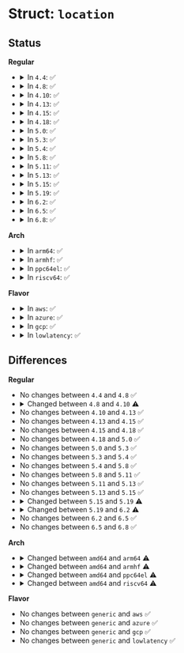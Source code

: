 # Struct: <code>location</code>

## Status
<b>Regular</b>
<ul>
<li>
<details>
<summary>In <code>4.4</code>: ✅</summary>

```c
struct location {
    long unsigned int count;
    long unsigned int addr;
    long long int sum_time;
    long int min_time;
    long int max_time;
    long int min_pid;
    long int max_pid;
    long unsigned int cpus[4];
    nodemask_t nodes;
};
```
</details>
</li>
<li>
<details>
<summary>In <code>4.8</code>: ✅</summary>

```c
struct location {
    long unsigned int count;
    long unsigned int addr;
    long long int sum_time;
    long int min_time;
    long int max_time;
    long int min_pid;
    long int max_pid;
    long unsigned int cpus[4];
    nodemask_t nodes;
};
```
</details>
</li>
<li>
<details>
<summary>In <code>4.10</code>: ✅</summary>

```c
struct location {
    long unsigned int count;
    long unsigned int addr;
    long long int sum_time;
    long int min_time;
    long int max_time;
    long int min_pid;
    long int max_pid;
    long unsigned int cpus[128];
    nodemask_t nodes;
};
```
</details>
</li>
<li>
<details>
<summary>In <code>4.13</code>: ✅</summary>

```c
struct location {
    long unsigned int count;
    long unsigned int addr;
    long long int sum_time;
    long int min_time;
    long int max_time;
    long int min_pid;
    long int max_pid;
    long unsigned int cpus[128];
    nodemask_t nodes;
};
```
</details>
</li>
<li>
<details>
<summary>In <code>4.15</code>: ✅</summary>

```c
struct location {
    long unsigned int count;
    long unsigned int addr;
    long long int sum_time;
    long int min_time;
    long int max_time;
    long int min_pid;
    long int max_pid;
    long unsigned int cpus[128];
    nodemask_t nodes;
};
```
</details>
</li>
<li>
<details>
<summary>In <code>4.18</code>: ✅</summary>

```c
struct location {
    long unsigned int count;
    long unsigned int addr;
    long long int sum_time;
    long int min_time;
    long int max_time;
    long int min_pid;
    long int max_pid;
    long unsigned int cpus[128];
    nodemask_t nodes;
};
```
</details>
</li>
<li>
<details>
<summary>In <code>5.0</code>: ✅</summary>

```c
struct location {
    long unsigned int count;
    long unsigned int addr;
    long long int sum_time;
    long int min_time;
    long int max_time;
    long int min_pid;
    long int max_pid;
    long unsigned int cpus[128];
    nodemask_t nodes;
};
```
</details>
</li>
<li>
<details>
<summary>In <code>5.3</code>: ✅</summary>

```c
struct location {
    long unsigned int count;
    long unsigned int addr;
    long long int sum_time;
    long int min_time;
    long int max_time;
    long int min_pid;
    long int max_pid;
    long unsigned int cpus[128];
    nodemask_t nodes;
};
```
</details>
</li>
<li>
<details>
<summary>In <code>5.4</code>: ✅</summary>

```c
struct location {
    long unsigned int count;
    long unsigned int addr;
    long long int sum_time;
    long int min_time;
    long int max_time;
    long int min_pid;
    long int max_pid;
    long unsigned int cpus[128];
    nodemask_t nodes;
};
```
</details>
</li>
<li>
<details>
<summary>In <code>5.8</code>: ✅</summary>

```c
struct location {
    long unsigned int count;
    long unsigned int addr;
    long long int sum_time;
    long int min_time;
    long int max_time;
    long int min_pid;
    long int max_pid;
    long unsigned int cpus[128];
    nodemask_t nodes;
};
```
</details>
</li>
<li>
<details>
<summary>In <code>5.11</code>: ✅</summary>

```c
struct location {
    long unsigned int count;
    long unsigned int addr;
    long long int sum_time;
    long int min_time;
    long int max_time;
    long int min_pid;
    long int max_pid;
    long unsigned int cpus[128];
    nodemask_t nodes;
};
```
</details>
</li>
<li>
<details>
<summary>In <code>5.13</code>: ✅</summary>

```c
struct location {
    long unsigned int count;
    long unsigned int addr;
    long long int sum_time;
    long int min_time;
    long int max_time;
    long int min_pid;
    long int max_pid;
    long unsigned int cpus[128];
    nodemask_t nodes;
};
```
</details>
</li>
<li>
<details>
<summary>In <code>5.15</code>: ✅</summary>

```c
struct location {
    long unsigned int count;
    long unsigned int addr;
    long long int sum_time;
    long int min_time;
    long int max_time;
    long int min_pid;
    long int max_pid;
    long unsigned int cpus[128];
    nodemask_t nodes;
};
```
</details>
</li>
<li>
<details>
<summary>In <code>5.19</code>: ✅</summary>

```c
struct location {
    depot_stack_handle_t handle;
    long unsigned int count;
    long unsigned int addr;
    long long int sum_time;
    long int min_time;
    long int max_time;
    long int min_pid;
    long int max_pid;
    long unsigned int cpus[128];
    nodemask_t nodes;
};
```
</details>
</li>
<li>
<details>
<summary>In <code>6.2</code>: ✅</summary>

```c
struct location {
    depot_stack_handle_t handle;
    long unsigned int count;
    long unsigned int addr;
    long unsigned int waste;
    long long int sum_time;
    long int min_time;
    long int max_time;
    long int min_pid;
    long int max_pid;
    long unsigned int cpus[128];
    nodemask_t nodes;
};
```
</details>
</li>
<li>
<details>
<summary>In <code>6.5</code>: ✅</summary>

```c
struct location {
    depot_stack_handle_t handle;
    long unsigned int count;
    long unsigned int addr;
    long unsigned int waste;
    long long int sum_time;
    long int min_time;
    long int max_time;
    long int min_pid;
    long int max_pid;
    long unsigned int cpus[128];
    nodemask_t nodes;
};
```
</details>
</li>
<li>
<details>
<summary>In <code>6.8</code>: ✅</summary>

```c
struct location {
    depot_stack_handle_t handle;
    long unsigned int count;
    long unsigned int addr;
    long unsigned int waste;
    long long int sum_time;
    long int min_time;
    long int max_time;
    long int min_pid;
    long int max_pid;
    long unsigned int cpus[128];
    nodemask_t nodes;
};
```
</details>
</li>
</ul>
<b>Arch</b>
<ul>
<li>
<details>
<summary>In <code>arm64</code>: ✅</summary>

```c
struct location {
    long unsigned int count;
    long unsigned int addr;
    long long int sum_time;
    long int min_time;
    long int max_time;
    long int min_pid;
    long int max_pid;
    long unsigned int cpus[4];
    nodemask_t nodes;
};
```
</details>
</li>
<li>
<details>
<summary>In <code>armhf</code>: ✅</summary>

```c
struct location {
    long unsigned int count;
    long unsigned int addr;
    long long int sum_time;
    long int min_time;
    long int max_time;
    long int min_pid;
    long int max_pid;
    long unsigned int cpus[1];
    nodemask_t nodes;
};
```
</details>
</li>
<li>
<details>
<summary>In <code>ppc64el</code>: ✅</summary>

```c
struct location {
    long unsigned int count;
    long unsigned int addr;
    long long int sum_time;
    long int min_time;
    long int max_time;
    long int min_pid;
    long int max_pid;
    long unsigned int cpus[32];
    nodemask_t nodes;
};
```
</details>
</li>
<li>
<details>
<summary>In <code>riscv64</code>: ✅</summary>

```c
struct location {
    long unsigned int count;
    long unsigned int addr;
    long long int sum_time;
    long int min_time;
    long int max_time;
    long int min_pid;
    long int max_pid;
    long unsigned int cpus[1];
    nodemask_t nodes;
};
```
</details>
</li>
</ul>
<b>Flavor</b>
<ul>
<li>
<details>
<summary>In <code>aws</code>: ✅</summary>

```c
struct location {
    long unsigned int count;
    long unsigned int addr;
    long long int sum_time;
    long int min_time;
    long int max_time;
    long int min_pid;
    long int max_pid;
    long unsigned int cpus[128];
    nodemask_t nodes;
};
```
</details>
</li>
<li>
<details>
<summary>In <code>azure</code>: ✅</summary>

```c
struct location {
    long unsigned int count;
    long unsigned int addr;
    long long int sum_time;
    long int min_time;
    long int max_time;
    long int min_pid;
    long int max_pid;
    long unsigned int cpus[128];
    nodemask_t nodes;
};
```
</details>
</li>
<li>
<details>
<summary>In <code>gcp</code>: ✅</summary>

```c
struct location {
    long unsigned int count;
    long unsigned int addr;
    long long int sum_time;
    long int min_time;
    long int max_time;
    long int min_pid;
    long int max_pid;
    long unsigned int cpus[128];
    nodemask_t nodes;
};
```
</details>
</li>
<li>
<details>
<summary>In <code>lowlatency</code>: ✅</summary>

```c
struct location {
    long unsigned int count;
    long unsigned int addr;
    long long int sum_time;
    long int min_time;
    long int max_time;
    long int min_pid;
    long int max_pid;
    long unsigned int cpus[128];
    nodemask_t nodes;
};
```
</details>
</li>
</ul>

## Differences
<b>Regular</b>
<ul>
<li>
No changes between <code>4.4</code> and <code>4.8</code> ✅
</li>
<li>
<details>
<summary>Changed between <code>4.8</code> and <code>4.10</code> ⚠️</summary>
<ul>
<li>
<b>Field type changed. </b>
<code>long unsigned int cpus[4]</code> ➡️ <code>long unsigned int cpus[128]</code>
</li>
</ul>
</details>
</li>
<li>
No changes between <code>4.10</code> and <code>4.13</code> ✅
</li>
<li>
No changes between <code>4.13</code> and <code>4.15</code> ✅
</li>
<li>
No changes between <code>4.15</code> and <code>4.18</code> ✅
</li>
<li>
No changes between <code>4.18</code> and <code>5.0</code> ✅
</li>
<li>
No changes between <code>5.0</code> and <code>5.3</code> ✅
</li>
<li>
No changes between <code>5.3</code> and <code>5.4</code> ✅
</li>
<li>
No changes between <code>5.4</code> and <code>5.8</code> ✅
</li>
<li>
No changes between <code>5.8</code> and <code>5.11</code> ✅
</li>
<li>
No changes between <code>5.11</code> and <code>5.13</code> ✅
</li>
<li>
No changes between <code>5.13</code> and <code>5.15</code> ✅
</li>
<li>
<details>
<summary>Changed between <code>5.15</code> and <code>5.19</code> ⚠️</summary>
<ul>
<li>
<b>Field added. </b>
<code>depot_stack_handle_t handle</code>
</li>
</ul>
</details>
</li>
<li>
<details>
<summary>Changed between <code>5.19</code> and <code>6.2</code> ⚠️</summary>
<ul>
<li>
<b>Field added. </b>
<code>long unsigned int waste</code>
</li>
</ul>
</details>
</li>
<li>
No changes between <code>6.2</code> and <code>6.5</code> ✅
</li>
<li>
No changes between <code>6.5</code> and <code>6.8</code> ✅
</li>
</ul>
<b>Arch</b>
<ul>
<li>
<details>
<summary>Changed between <code>amd64</code> and <code>arm64</code> ⚠️</summary>
<ul>
<li>
<b>Field type changed. </b>
<code>long unsigned int cpus[128]</code> ➡️ <code>long unsigned int cpus[4]</code>
</li>
</ul>
</details>
</li>
<li>
<details>
<summary>Changed between <code>amd64</code> and <code>armhf</code> ⚠️</summary>
<ul>
<li>
<b>Field type changed. </b>
<code>long unsigned int cpus[128]</code> ➡️ <code>long unsigned int cpus[1]</code>
</li>
</ul>
</details>
</li>
<li>
<details>
<summary>Changed between <code>amd64</code> and <code>ppc64el</code> ⚠️</summary>
<ul>
<li>
<b>Field type changed. </b>
<code>long unsigned int cpus[128]</code> ➡️ <code>long unsigned int cpus[32]</code>
</li>
</ul>
</details>
</li>
<li>
<details>
<summary>Changed between <code>amd64</code> and <code>riscv64</code> ⚠️</summary>
<ul>
<li>
<b>Field type changed. </b>
<code>long unsigned int cpus[128]</code> ➡️ <code>long unsigned int cpus[1]</code>
</li>
</ul>
</details>
</li>
</ul>
<b>Flavor</b>
<ul>
<li>
No changes between <code>generic</code> and <code>aws</code> ✅
</li>
<li>
No changes between <code>generic</code> and <code>azure</code> ✅
</li>
<li>
No changes between <code>generic</code> and <code>gcp</code> ✅
</li>
<li>
No changes between <code>generic</code> and <code>lowlatency</code> ✅
</li>
</ul>
